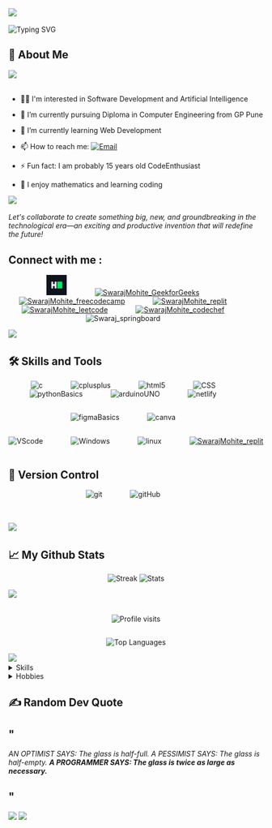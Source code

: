 <img src="https://capsule-render.vercel.app/api?&color=gradient&height=350&section=header&text=Hey,%20👋%20I%20am%20Swaraj!&fontSize=75&animation=fadeIn&textColor=white">


![Typing SVG](https://readme-typing-svg.herokuapp.com/?lines=A%20full%20time%20learner%20and%20programmer.;%20A%20Computer%20Engineering%20Student.&font=italic&fontSize=50&color=FF4500&fontWeight=bold)


## 🚀 About Me

<img src="https://user-images.githubusercontent.com/73097560/115834477-dbab4500-a447-11eb-908a-139a6edaec5c.gif">

## 

- 👩‍💻 I'm interested in Software Development and Artificial Intelligence 

- 🌱 I’m currently pursuing Diploma in Computer Engineering from GP Pune

- 👀 I’m currently learning Web Development

- 📫 How to reach me:   [![Email](https://img.shields.io/badge/Mail-004788?style=for-the-badge&logo=gmail&logoColor=red)](mailto:swarajmohite16@gmail.com)

- ⚡ Fun fact: I am probably 15 years old CodeEnthusiast

- 🧠 I enjoy mathematics and learning coding

<img src="https://user-images.githubusercontent.com/73097560/115834477-dbab4500-a447-11eb-908a-139a6edaec5c.gif">

<i>Let's collaborate to create something big, new, and groundbreaking in the technological era—an exciting and productive invention that will redefine the future!</i>

##

## Connect with me :

<p align="center">
<a href="https://www.hackerrank.com/profile/swarajmohite16" target="blank"><img src="https://raw.githubusercontent.com/teamedwardforever/Readme-Generator/71f25dd8b98329b168142a6b782a107b75eab178/svg/Social/hackerrank.svg" alt="SwarajMohite_HackerRank" height="40" width="40" /></a>
 &nbsp&nbsp&nbsp&nbsp&nbsp&nbsp&nbsp&nbsp&nbsp&nbsp&nbsp&nbsp
<a href="https://www.geeksforgeeks.org/user/swarajmous5f/" target="blank"><img src="https://encrypted-tbn0.gstatic.com/images?q=tbn:ANd9GcQTsRGhVmdMtkHwtkOqYNc1XU8zoJ12BZPv2A&s" alt="SwarajMohite_GeekforGeeks" height="40" width="40" /></a>
 &nbsp&nbsp&nbsp&nbsp&nbsp&nbsp&nbsp&nbsp&nbsp&nbsp&nbsp&nbsp
 <a href="https://www.freecodecamp.org/Mohite_Swaraj" target="blank"><img src="https://encrypted-tbn0.gstatic.com/images?q=tbn:ANd9GcQyzdH_hV9jMWJQa0nPVQo_8LEbL2fspSlwSw&s" alt="SwarajMohite_freecodecamp" height="40" width="40" /></a>
 &nbsp&nbsp&nbsp&nbsp&nbsp&nbsp&nbsp&nbsp&nbsp&nbsp&nbsp&nbsp
 <a href="https://replit.com/@swarajmohite16" target="blank"><img src="https://upload.wikimedia.org/wikipedia/commons/thumb/7/78/New_Replit_Logo.svg/1200px-New_Replit_Logo.svg.png" alt="SwarajMohite_replit" height="40" width="40" /></a>
 &nbsp&nbsp&nbsp&nbsp&nbsp&nbsp&nbsp&nbsp&nbsp&nbsp&nbsp&nbsp
 <a href="https://leetcode.com/u/MohiteSwaraj16/" target="blank"><img src="https://encrypted-tbn0.gstatic.com/images?q=tbn:ANd9GcS4h4yf5vhuu8_Dqf5VC1l1tFbIJ88N4H24jg&s" alt="SwarajMohite_leetcode" height="40" width="40" /></a>
 &nbsp&nbsp&nbsp&nbsp&nbsp&nbsp&nbsp&nbsp&nbsp&nbsp&nbsp&nbsp
 <a href="https://www.codechef.com/users/mohiteswaraj16" target="blank"><img src="https://encrypted-tbn0.gstatic.com/images?q=tbn:ANd9GcQ44admaBq2M_A9NhJeyux3BwNNmwUdy32dBA&s" alt="SwarajMohite_codechef" height="40" width="40" /></a>
 &nbsp&nbsp&nbsp&nbsp&nbsp&nbsp&nbsp&nbsp&nbsp&nbsp&nbsp&nbsp
 <img src="https://encrypted-tbn0.gstatic.com/images?q=tbn:ANd9GcS95Z4YVYbM6SAVHtlkuUqaFnyVFoQG54p-7A&s" alt="Swaraj_springboard" height="40" width="40"/> 
 &nbsp&nbsp&nbsp&nbsp&nbsp&nbsp&nbsp&nbsp&nbsp&nbsp&nbsp&nbsp
</p>

<img src="https://user-images.githubusercontent.com/73097560/115834477-dbab4500-a447-11eb-908a-139a6edaec5c.gif">

## 🛠 Skills and Tools

 <p align= "center">

  <img src="https://user-images.githubusercontent.com/25181517/192106070-46255bcf-65e6-4c6b-a296-bf8d0d8fb2a7.png" alt="c" width="40" height="40"/>
   &nbsp&nbsp&nbsp&nbsp&nbsp&nbsp&nbsp&nbsp&nbsp&nbsp&nbsp&nbsp
   <img src ="https://user-images.githubusercontent.com/25181517/192106073-90fffafe-3562-4ff9-a37e-c77a2da0ff58.png" alt="cplusplus" width="40" height="40"/>
   &nbsp&nbsp&nbsp&nbsp&nbsp&nbsp&nbsp&nbsp&nbsp&nbsp&nbsp&nbsp
  <img src="https://user-images.githubusercontent.com/25181517/192158954-f88b5814-d510-4564-b285-dff7d6400dad.png" alt="html5" width="40" height="40"/>
   &nbsp&nbsp&nbsp&nbsp&nbsp&nbsp&nbsp&nbsp&nbsp&nbsp&nbsp&nbsp
  <img src="https://user-images.githubusercontent.com/25181517/183898674-75a4a1b1-f960-4ea9-abcb-637170a00a75.png" alt="CSS" width="40" height="40"/>
   &nbsp&nbsp&nbsp&nbsp&nbsp&nbsp&nbsp&nbsp&nbsp&nbsp&nbsp&nbsp
   <img src="https://user-images.githubusercontent.com/25181517/183423507-c056a6f9-1ba8-4312-a350-19bcbc5a8697.png" alt="pythonBasics" width="40" height="40"/>
   &nbsp&nbsp&nbsp&nbsp&nbsp&nbsp&nbsp&nbsp&nbsp&nbsp&nbsp&nbsp
   <img src="https://github.com/marwin1991/profile-technology-icons/assets/136815194/a57a85ba-e2dd-4036-85b6-7e1532391627" alt="arduinoUNO" width="40" height="40"/>
   &nbsp&nbsp&nbsp&nbsp&nbsp&nbsp&nbsp&nbsp&nbsp&nbsp&nbsp&nbsp 
   <img src="https://encrypted-tbn0.gstatic.com/images?q=tbn:ANd9GcQrvwgpiqc9FrNeVcW-NQekpPIwIcktyys_nw&s" alt="netlify" width="40" height="40"/>
   &nbsp&nbsp&nbsp&nbsp&nbsp&nbsp&nbsp&nbsp&nbsp&nbsp&nbsp&nbsp 
   </p>
   
   ##
   <p align= " center">
   <img src="https://user-images.githubusercontent.com/25181517/189715289-df3ee512-6eca-463f-a0f4-c10d94a06b2f.png" alt="figmaBasics" width="40" height="40"/>
   &nbsp&nbsp&nbsp&nbsp&nbsp&nbsp&nbsp&nbsp&nbsp&nbsp&nbsp&nbsp
   <img src="https://github-production-user-asset-6210df.s3.amazonaws.com/136815194/253220886-02494c7c-de6a-43a6-9293-6369696842ed.png" alt="canva" width="40" height="40"/>
   &nbsp&nbsp&nbsp&nbsp&nbsp&nbsp&nbsp&nbsp&nbsp&nbsp&nbsp&nbsp </p>
   
   ##
   <p align= " center">
   <img src="https://user-images.githubusercontent.com/25181517/192108891-d86b6220-e232-423a-bf5f-90903e6887c3.png" alt="VScode" width="40" height="40"/>
   &nbsp&nbsp&nbsp&nbsp&nbsp&nbsp&nbsp&nbsp&nbsp&nbsp&nbsp&nbsp
   <img src="https://user-images.githubusercontent.com/25181517/186884150-05e9ff6d-340e-4802-9533-2c3f02363ee3.png" alt="Windows" width="40" height="40"/>
   &nbsp&nbsp&nbsp&nbsp&nbsp&nbsp&nbsp&nbsp&nbsp&nbsp&nbsp&nbsp
   <img src="https://github.com/marwin1991/profile-technology-icons/assets/76662862/2481dc48-be6b-4ebb-9e8c-3b957efe69fa" alt="linux" width="40" height="40"/>
   &nbsp&nbsp&nbsp&nbsp&nbsp&nbsp&nbsp&nbsp&nbsp&nbsp&nbsp&nbsp
    <a href="https://replit.com/@swarajmohite16" target="blank"><img src="https://upload.wikimedia.org/wikipedia/commons/thumb/7/78/New_Replit_Logo.svg/1200px-New_Replit_Logo.svg.png" alt="SwarajMohite_replit" height="40" width="40" /></a>
 &nbsp&nbsp&nbsp&nbsp&nbsp&nbsp&nbsp&nbsp&nbsp&nbsp&nbsp&nbsp
</p>

## 🧰 Version Control
<p align="center">
  <img src="https://user-images.githubusercontent.com/25181517/192108372-f71d70ac-7ae6-4c0d-8395-51d8870c2ef0.png" alt="git" width="40" height="40"/>
   &nbsp&nbsp&nbsp&nbsp&nbsp&nbsp&nbsp&nbsp&nbsp&nbsp&nbsp&nbsp
  <img src="https://user-images.githubusercontent.com/25181517/192108374-8da61ba1-99ec-41d7-80b8-fb2f7c0a4948.png" alt="gitHub" width="40" height="40"/>
   &nbsp&nbsp&nbsp&nbsp&nbsp&nbsp&nbsp&nbsp&nbsp&nbsp&nbsp&nbsp
</p>


<br><br>
<img src="https://user-images.githubusercontent.com/73097560/115834477-dbab4500-a447-11eb-908a-139a6edaec5c.gif">
## 📈 My Github Stats
 <p align= " center">
  <img src="https://github-readme-streak-stats.herokuapp.com/?user=SwarajMohite&show_icons=true&locale=en&theme=dark" alt="Streak">
  <img src="https://github-readme-stats.vercel.app/api?username=SwarajMohite&show_icons=true&locale=en&theme=dark" alt="Stats">
  </p>
<img src="https://user-images.githubusercontent.com/73097560/115834477-dbab4500-a447-11eb-908a-139a6edaec5c.gif">

##
<p align= " center"> 
  <img src="https://komarev.com/ghpvc/?username=SwarajMohite&label=Profile%20Visit&color=0e75b6&style=flat&show_icons=true&locale=en&theme=dark" alt="Profile visits">

</p>



##

  <p align= " center">
  <img align= " center" src="https://github-readme-stats.vercel.app/api/top-langs?username=SwarajMohite&layout=compact&show_icons=true&locale=en&theme=dark" alt="Top Languages">
</p>
<img src="https://user-images.githubusercontent.com/73097560/115834477-dbab4500-a447-11eb-908a-139a6edaec5c.gif">



  <details>
  <summary>Skills</summary>

- Problem Solving
- Researching & Learning
- Web page designing
- Anchoring 
</details>

<details>
  <summary>Hobbies</summary>
</br> 
 -  📚 Writing & Reading <br>
 -  🎧 Listening to Music <br>
 -  👨🏻‍💻 Learning <br>
 -  🔁 Drawing and Painting <br>
</details>


## ✍️ Random Dev Quote
## "
 
<i>AN OPTIMIST SAYS: The glass is half-full. A PESSIMIST SAYS: The glass is half-empty. <b>A PROGRAMMER SAYS: The glass is twice as large as necessary. </b></i>

## "


<img src="https://user-images.githubusercontent.com/73097560/115834477-dbab4500-a447-11eb-908a-139a6edaec5c.gif">



<img src="https://capsule-render.vercel.app/api?&section=header&animation=fadeIn&height=150">

 
                
            
